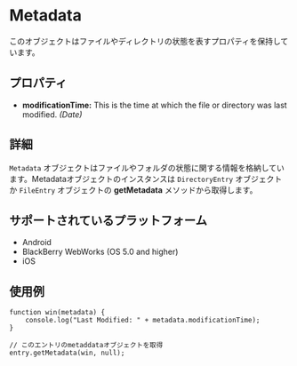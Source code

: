 Metadata
==========

このオブジェクトはファイルやディレクトリの状態を表すプロパティを保持しています。

プロパティ
----------

- __modificationTime:__ This is the time at which the file or directory was last modified. _(Date)_

詳細
-------

 `Metadata` オブジェクトはファイルやフォルダの状態に関する情報を格納しています。Metadataオブジェクトのインスタンスは `DirectoryEntry` オブジェクトか `FileEntry` オブジェクトの __getMetadata__  メソッドから取得します。

サポートされているプラットフォーム
-------------------

- Android
- BlackBerry WebWorks (OS 5.0 and higher)
- iOS

使用例
-------------

	function win(metadata) {
		console.log("Last Modified: " + metadata.modificationTime);
	}
	
	// このエントリのmetaddataオブジェクトを取得
	entry.getMetadata(win, null);
